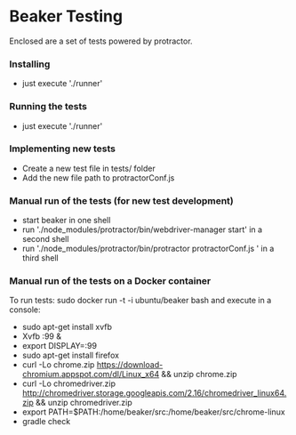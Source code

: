 <!--
    Copyright 2014 TWO SIGMA OPEN SOURCE, LLC

    Licensed under the Apache License, Version 2.0 (the "License");
    you may not use this file except in compliance with the License.
    You may obtain a copy of the License at

           http://www.apache.org/licenses/LICENSE-2.0

    Unless required by applicable law or agreed to in writing, software
    distributed under the License is distributed on an "AS IS" BASIS,
    WITHOUT WARRANTIES OR CONDITIONS OF ANY KIND, either express or implied.
    See the License for the specific language governing permissions and
    limitations under the License.
-->

Beaker Testing
==========
Enclosed are a set of tests powered by protractor.

### Installing

* just execute './runner'

### Running the tests

* just execute './runner'

### Implementing new tests
* Create a new test file in tests/ folder
* Add the new file path to protractorConf.js

### Manual run of the tests (for new test development)

* start beaker in one shell
* run './node_modules/protractor/bin/webdriver-manager start' in a second shell
* run './node_modules/protractor/bin/protractor protractorConf.js ' in a third shell


### Manual run of the tests on a Docker container

 To run tests: sudo docker run -t -i ubuntu/beaker bash
 and execute in a console:

*  sudo apt-get install xvfb
*  Xvfb :99 &
*  export DISPLAY=:99
*  sudo apt-get install firefox
*  curl -Lo chrome.zip https://download-chromium.appspot.com/dl/Linux_x64 && unzip chrome.zip
*  curl -Lo chromedriver.zip http://chromedriver.storage.googleapis.com/2.16/chromedriver_linux64.zip && unzip chromedriver.zip
*  export PATH=$PATH:/home/beaker/src:/home/beaker/src/chrome-linux
*  gradle check